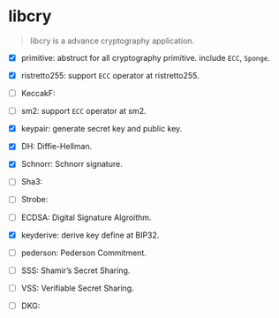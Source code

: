# libcry

> libcry is a advance cryptography application.

- [X] primitive: abstruct for all cryptography primitive. include `ECC`, `Sponge`.
- [X] ristretto255: support `ECC` operator at ristretto255.
- [ ] KeccakF: 
- [ ] sm2: support `ECC` operator at sm2.
- [X] keypair: generate secret key and public key.
- [X] DH: Diffie-Hellman.
- [X] Schnorr: Schnorr signature.
- [ ] Sha3:
- [ ] Strobe:
- [ ] ECDSA: Digital Signature Algroithm.
- [X] keyderive: derive key define at BIP32.
- [ ] pederson: Pederson Commitment.
- [ ] SSS: Shamir’s Secret Sharing.
- [ ] VSS: Verifiable Secret Sharing.
- [ ] DKG:


